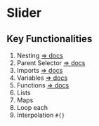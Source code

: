 # Slider

##  Key Functionalities

1. Nesting [=> docs](https://sass-lang.com/documentation/style-rules#nesting)
2. Parent Selector [=> docs](https://sass-lang.com/documentation/style-rules/parent-selector)
3. Imports [=> docs](https://sass-lang.com/documentation/at-rules/import)
4. Variables [=> docs](https://sass-lang.com/documentation/variables)
5. Functions [=> docs](https://sass-lang.com/documentation/values/functions)
6. Lists
7. Maps
8. Loop each
9. Interpolation `#{}`